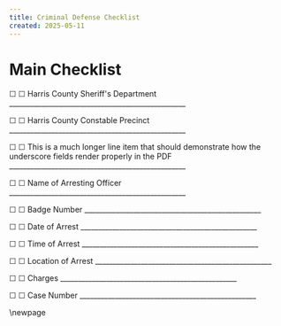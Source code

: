 ```yaml
---
title: Criminal Defense Checklist
created: 2025-05-11
---
```


# Main Checklist
<a id='level-1'></a>
<a id='item-harris-county-sheriff-s-department'></a>
☐ ☐ Harris County Sheriff's Department  __________________________________________________

<a id='item-harris-county-constable-precinct'></a>
☐ ☐ Harris County Constable Precinct  __________________________________________________

<a id='item-this-is-a-much-longer-line-item-that-should-demonstrate-how-the-underscore-fields-render-properly-in-the-pdf'></a>
☐ ☐ This is a much longer line item that should demonstrate how the underscore fields render properly in the PDF  __________________________________________________

<a id='item-name-of-arresting-officer'></a>
☐ ☐ Name of Arresting Officer  __________________________________________________

<a id='item-badge-number'></a>
☐ ☐ Badge Number  __________________________________________________

<a id='item-date-of-arrest'></a>
☐ ☐ Date of Arrest  __________________________________________________

<a id='item-time-of-arrest'></a>
☐ ☐ Time of Arrest  __________________________________________________

<a id='item-location-of-arrest'></a>
☐ ☐ Location of Arrest  __________________________________________________

<a id='item-charges'></a>
☐ ☐ Charges  __________________________________________________

<a id='item-case-number'></a>
☐ ☐ Case Number  __________________________________________________


\newpage
